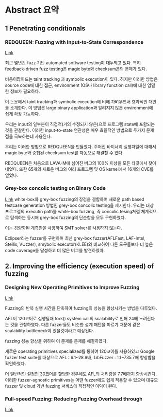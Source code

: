 
# Abstract 요약

## 1 Penetrating conditionals
### REDQUEEN: Fuzzing with Input-to-State Correspondence
[Link](https://www.ndss-symposium.org/wp-content/uploads/2019/02/ndss2019_04A-2_Aschermann_paper.pdf)

최근 몇년간 fuzz 기반 automated software testing이 대두되고 있다. 특히 feedback-driven fuzz testing은 magic byte와 checksum은의 문제가 있다.

비용이많이드는 taint tracking 과 symbolic execution이 있다. 하지만 이러한 방법은 source code에 대한 접근, environment (OS나 library function call)에 대한 엄밀한 정보가 필요하다.

이 논문에서 taint tracking과 symbolic execution에 비해 가벼우면서 효과적인 대안을 소개한다. 이 방법은 large binary application과 알려지지 않은 environment에 쉽게 확장 가능하다. 

우리는 input의 일부분이 직접적(거의 수정되지 않은)으로 프로그램 state에 포함되는것을 관찰한다. 이러한 input-to-state 연관성은 매우 효율적인 방법으로 두가지 문제점을 극복하는데 사용된다.

우리는 이러한 방법으로 REDQUEEN을 만들었다. 주어진 바이너리 실행파일에 대해서 magic byte와 중첩된 checksum test를 자동으로 해결할 수 있다. 

REDQUEEN은 처음으로 LAVA-M에 심어진 버그의 100% 이상을 모든 타깃에서 찾아내었다. 또한 65개의 새로운 버그와 여러 프로그램 및 OS kernel에서 16개의 CVE를 얻었다.


### Grey-box concolic testing on Binary Code
[Link](https://softsec.kaist.ac.kr/~sangkilc/papers/choi-icse2019.pdf)
white-box와 grey-box fuzzing의 장점을 결합하여 새로운 path based testcase generation 방법인 grey-box concolic testing을 제시한다. 우리는 대상 프로그램의 executin path를 white-box fuzzing, 즉 concolic tesing처럼 체계적으로 탐색하는 동시해 grey-box fuzzing의 단순함을 모두 구현하였다.

이는 경량화된 계측만을 사용하여 SMT solver를 사용하지 않는다.

Eclipser라는 fuzzer를 구현하여 최신 grey-box fuzzer(AFLFast, LAF-intel, Stellix, VUzzer), smybolic executor(KLEE)와 비교하여 다른 도구들보다 더 높은 code coverage를 달성하고 더 많은 버그를 발견하였따.

## 2.  Improving the efficiency (execution speed) of fuzzing
### Designing New Operating Primitives to Improve Fuzzing
[Link](https://cosmoss-jigu.github.io/pages/pubs/fuzzing-xu-ccs17.pdf)

Fuzzing의 반복 실행 시간을 단축하여 fuzzing의 성능을 향상시키는 방법을 다루었다.

AFL이 120코어로 실행될때 fork() system call의 scalability로 인해 24배 느려진다는 것을 관찰하였다. 다른 fuzzer들도 비슷한 설계 패턴을 따르기 때문에 같은 scalability bottleneck이 있을것이라고 예상된다.

fuzzing 성능 향상을 위하여 이 문제를 문제를 해결하였다.

새로운 operating primitives specialized를 통하여 120코어를 사용하였고 Google fuzzer test suite를 대상으로 AFL : 6.1~28.9배, LibFuzzer : 1.1~735.7배 향상함을 확인하였다.

더 일반적인 설정인 30코어를 할당한 경우에도 AFL의 처리량을 7.7배까지 향상시킨다. 이러한 fuzzer-agnostic primitives는 어떤 fuzzer에도 쉽게 적용할 수 있으며 대규모 fuzzer 및 cloud 기반 fuzzing 서비스에 직접적인 이익이 된다.
### Full-speed Fuzzing: Reducing Fuzzing Overhead through
[Link](https://users.cs.utah.edu/~snagy/papers/19SP.pdf)

